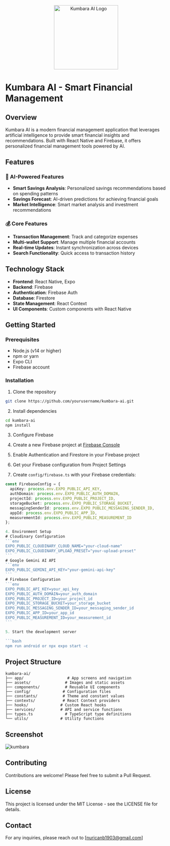 <p align="center">
  <img src="https://github.com/user-attachments/assets/0b63ca70-031f-4afe-a65b-711b3b19cf85" alt="Kumbara AI Logo" width="200"/>
</p>

# Kumbara AI - Smart Financial Management

## Overview

Kumbara AI is a modern financial management application that leverages artificial intelligence to provide smart financial insights and recommendations. Built with React Native and Firebase, it offers personalized financial management tools powered by AI.

## Features

### 🤖 AI-Powered Features

- **Smart Savings Analysis**: Personalized savings recommendations based on spending patterns
- **Savings Forecast**: AI-driven predictions for achieving financial goals
- **Market Intelligence**: Smart market analysis and investment recommendations

### 💰 Core Features

- **Transaction Management**: Track and categorize expenses
- **Multi-wallet Support**: Manage multiple financial accounts
- **Real-time Updates**: Instant synchronization across devices
- **Search Functionality**: Quick access to transaction history

## Technology Stack

- **Frontend**: React Native, Expo
- **Backend**: Firebase
- **Authentication**: Firebase Auth
- **Database**: Firestore
- **State Management**: React Context
- **UI Components**: Custom components with React Native

## Getting Started

### Prerequisites

- Node.js (v14 or higher)
- npm or yarn
- Expo CLI
- Firebase account

### Installation

1. Clone the repository

```bash
git clone https://github.com/yourusername/kumbara-ai.git
```

2. Install dependencies

```bash
cd kumbara-ai
npm install
```

3. Configure Firebase

1. Create a new Firebase project at [Firebase Console](https://console.firebase.google.com/)
1. Enable Authentication and Firestore in your Firebase project
1. Get your Firebase configuration from Project Settings
1. Create `config/firebase.ts` with your Firebase credentials:

````typescript
const FirebaseConfig = {
  apiKey: process.env.EXPO_PUBLIC_API_KEY,
  authDomain: process.env.EXPO_PUBLIC_AUTH_DOMAIN,
  projectId: process.env.EXPO_PUBLIC_PROJECT_ID,
  storageBucket: process.env.EXPO_PUBLIC_STORAGE_BUCKET,
  messagingSenderId: process.env.EXPO_PUBLIC_MESSAGING_SENDER_ID,
  appId: process.env.EXPO_PUBLIC_APP_ID,
  measurementId: process.env.EXPO_PUBLIC_MEASUREMENT_ID
};

4. Environment Setup
# Cloudinary Configuration
```env
EXPO_PUBLIC_CLOUDINARY_CLOUD_NAME="your-cloud-name"
EXPO_PUBLIC_CLOUDINARY_UPLOAD_PRESET="your-upload-preset"
```
# Google Gemini AI API
```env
EXPO_PUBLIC_GEMINI_API_KEY="your-gemini-api-key"
```
# Firebase Configuration
```env
EXPO_PUBLIC_API_KEY=your_api_key
EXPO_PUBLIC_AUTH_DOMAIN=your_auth_domain
EXPO_PUBLIC_PROJECT_ID=your_project_id
EXPO_PUBLIC_STORAGE_BUCKET=your_storage_bucket
EXPO_PUBLIC_MESSAGING_SENDER_ID=your_messaging_sender_id
EXPO_PUBLIC_APP_ID=your_app_id
EXPO_PUBLIC_MEASUREMENT_ID=your_measurement_id
```

5. Start the development server

```bash
npm run android or npx expo start -c
````

## Project Structure

```
kumbara-ai/
├── app/                   # App screens and navigation
├── assets/               # Images and static assets
├── components/           # Reusable UI components
├── config/              # Configuration files
├── constants/           # Theme and constant values
├── contexts/            # React Context providers
├── hooks/              # Custom React hooks
├── services/           # API and service functions
├── types.ts              # TypeScript type definitions
└── utils/              # Utility functions
```
## Screenshot
![kumbara](https://github.com/user-attachments/assets/261b0e11-b2b5-47db-baeb-6bb0ada5679e)

## Contributing

Contributions are welcome! Please feel free to submit a Pull Request.

## License

This project is licensed under the MIT License - see the LICENSE file for details.

## Contact

For any inquiries, please reach out to [nuricanb1903@gmail.com]
